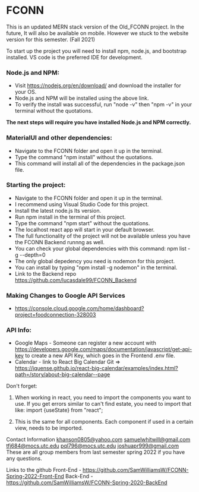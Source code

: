 # FCONN
This is an updated MERN stack version of the Old_FCONN project. In the future, It will also be available on mobile. However we stuck to the website version for this semester. (Fall 2021)

To start up the project you will need to install npm, node.js, and bootstrap installed. VS code is the preferred IDE for development.

### Node.js and NPM:
* Visit https://nodejs.org/en/download/ and download the installer for your OS.
* Node.js and NPM will be installed using the above link.
* To verify the install was successful, run "node -v" then "npm -v" in your terminal without the quotations.

**The next steps will require you have installed Node.js and NPM correctly.** 

### MaterialUI and other dependencies:
* Navigate to the FCONN folder and open it up in the terminal.  
* Type the command "npm install" without the quotations.
* This command will install all of the dependencies in the package.json file.


### Starting the project: 
* Navigate to the FCONN folder and open it up in the terminal.
* I recommend using Visual Studio Code for this project.
* Install the latest node.js lts version.
* Run npm install in the terminal of this project.
* Type the command "npm start" without the quotations. 
* The localhost react app will start in your default browser.
* The full functionality of the project will not be available unless you have the FCONN Backend runnng as well.
* You can check your global dependencies with this command: npm list -g --depth=0
* The only global depedency you need is nodemon for this project.
* You can install by typing "npm install -g nodemon" in the terminal.
* Link to the Backend repo https://github.com/lucasdale99/FCONN_Backend

### Making Changes to Google API Services
* https://console.cloud.google.com/home/dashboard?project=foodconnection-328003

### API Info:
* Google Maps - Someone can register a new account with https://developers.google.com/maps/documentation/javascript/get-api-key
  to create a new API Key, which goes in the Frontend .env file. 
* Calendar - link to React Big Calendar Git => https://jquense.github.io/react-big-calendar/examples/index.html?path=/story/about-big-calendar--page

Don't forget:
1. When working in react, you need to import the components you want to use. If you get errors similar to can't find estate, you need to import that like:
    import {useState} from "react";

1. This is the same for all components. Each component if used in a certain view, needs to be imported.

Contact Information
  khanson0805@yahoo.com 
  samuelwhitwill@gmail.com
  tfj684@mocs.utc.edu
  pql796@mocs.utc.edu
  joshuapr999@gmail.com
These are all group members from last semester spring 2022 if you have any questions.



Links to the github
  Front-End - https://github.com/SamWilliamsW/FCONN-Spring-2022-Front-End
  Back-End - https://github.com/SamWilliamsW/FCONN-Spring-2020-BackEnd 
